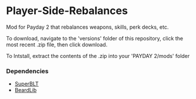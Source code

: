 # Player-Side-Rebalances
Mod for Payday 2 that rebalances weapons, skills, perk decks, etc.

To download, navigate to the 'versions' folder of this repository, click the most recent .zip file, then click download.

To Intstall, extract the contents of the .zip into your 'PAYDAY 2/mods' folder

### Dependencies
 - [SuperBLT](https://superblt.znix.xyz/)
 - [BeardLib](https://modworkshop.net/mod/14924)
